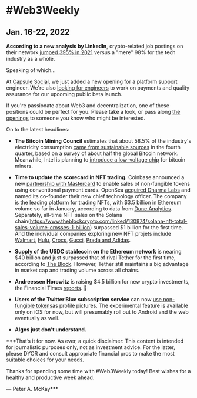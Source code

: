 # #Web3Weekly

## Jan. 16-22, 2022

**According to a new analysis by LinkedIn**, crypto-related job postings on their network [jumped 395% in 2021](https://www.linkedin.com/posts/linkedin-news_theworkshift-economy-labormarket-activity-6887062336839016450-67iT/) versus a "mere" 98% for the tech industry as a whole.

Speaking of which...

At [Capsule Social](https://capsule.social), we just added a new opening for a platform support engineer. We're also [looking for engineers](https://capsule.join.com) to work on payments and quality assurance for our upcoming public beta launch.

If you're passionate about Web3 and decentralization, one of these positions could be perfect for you. Please take a look, or pass along [the openings](https://capsule.join.com) to someone you know who might be interested.

On to the latest headlines:

- **The Bitcoin Mining Council** estimates that about 58.5% of the industry's electricity consumption [came from sustainable sources](https://bitcoinminingcouncil.com/q4-bitcoin-mining-council-survey-confirms-sustainable-power-mix-and-technological-efficiency/) in the fourth quarter, based on a survey of about half the global Bitcoin network. Meanwhile, Intel is planning to [introduce a low-voltage chip](https://decrypt.co/90643/intel-energy-efficient-bitcoin-mining-chip) for bitcoin miners.

- **Time to update the scorecard in NFT trading.** Coinbase announced a new [partnership with Mastercard](https://blog.coinbase.com/coinbase-and-mastercard-partner-to-revolutionize-nft-purchase-experience-8e486a392c55) to enable sales of non-fungible tokens using conventional payment cards. OpenSea [acquired Dharma Labs](https://opensea.io/blog/announcements/opensea-acquires-dharma-labs-welcomes-new-cto/) and named its co-founder their new chief technology officer. The company is the leading platform for trading NFTs, with $3.5 billion in Ethereum volume so far in January, according to data from [Dune Analytics](https://dune.xyz/rchen8/opensea). Separately, all-time NFT sales on the Solana chain(https://www.theblockcrypto.com/linked/130874/solana-nft-total-sales-volume-crosses-1-billion) surpassed $1 billion for the first time. And the individual companies exploring new NFT projets include [Walmart](https://www.cnbc.com/2022/01/16/walmart-is-quietly-preparing-to-enter-the-metaverse.html), [Hulu](https://www.coindesk.com/business/2022/01/15/hulu-targets-streamers-of-tomorrow-as-it-seeks-candidates-with-metaverse-nft-backgrounds/), [Crocs](https://www.coindesk.com/business/2022/01/14/crocs-is-chomping-into-nfts-trademark-filings-show/), [Gucci](https://www.ledgerinsights.com/gucci-to-launch-nft-collection-with-superplastic-brand/), [Prada and Adidas](https://www.coindesk.com/business/2022/01/20/prada-adidas-launch-nft-project-on-polygon/).

- **Supply of the USDC stablecoin on the Ethereum network** is nearing $40 billion and just surpassed that of rival Tether for the first time, according to [The Block](https://www.theblockcrypto.com/post/130342/usdc-supply-on-ethereum-surpasses-usdt-first-time). However, Tether still maintains a big advantage in market cap and trading volume across all chains.

- **Andreessen Horowitz** is raising $4.5 billion for new crypto investments, the Financial Times [reports](https://www.ft.com/content/6bf0ed56-1de5-4750-877f-c9cff753935c). 👀

- **Users of the Twitter Blue subscription service** can now [use non-fungible tokens](https://twitter.com/TwitterBlue/status/1484226494708662273?ref_src=twsrc%5Etfw%7Ctwcamp%5Etweetembed%7Ctwterm%5E1484226494708662273%7Ctwgr%5E%7Ctwcon%5Es1_&ref_url=https%3A%2F%2Ftechcrunch.com%2F2022%2F01%2F20%2Ftwitter-blue-subscription-users-are-first-gain-access-to-a-new-nft-profile-picture-feature%2F)as profile pictures. The experimental feature is available only on iOS for now, but will presumably roll out to Android and the web eventually as well.

- **Algos just don't understand.**<!-- YouTube invites to video funerals. https://twitter.com/afrobella/status/1483837893789507587-->

***That’s it for now. As ever, a quick disclaimer: This content is intended for journalistic purposes only, not as investment advice. For the latter, please DYOR and consult appropriate financial pros to make the most suitable choices for your needs.

Thanks for spending some time with #Web3Weekly today! Best wishes for a healthy and productive week ahead.

— Peter A. McKay***
